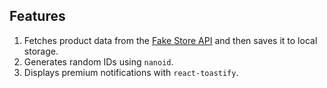 ## Features

1. Fetches product data from the [Fake Store API](https://fakestoreapi.com/) and then saves it to local storage.
2. Generates random IDs using `nanoid`.
3. Displays premium notifications with `react-toastify`.
